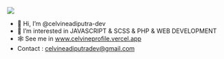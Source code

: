 <div>
<!--   <img src="https://github-readme-stats.vercel.app/api/top-langs/?username=celvineadiputra-dev&langs_count=5&hide=Shell,M&theme=merko"/> -->
  <img src="https://github-readme-stats.vercel.app/api?username=celvineadiputra-dev&show_icons=true&theme=radical"/>
 </div>

- 👋 Hi, I’m @celvineadiputra-dev
- 👀 I’m interested in JAVASCRIPT & SCSS & PHP & WEB DEVELOPMENT
- 🕸️ See me in <a href="https://celvineprofile.vercel.app">www.celvineprofile.vercel.app</a>
- Contact : celvineadiputradev@gmail.com

<!---
celvineadiputra-dev/celvineadiputra-dev is a ✨ special ✨ repository because its `README.md` (this file) appears on your GitHub profile.
You can click the Preview link to take a look at your changes.
--->
